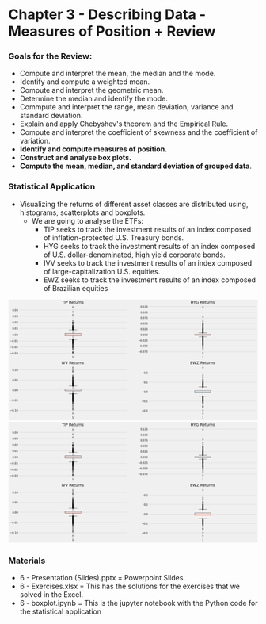 # Chapter 3 - Describing Data - Measures of Position + Review


### Goals for the Review:

+ Compute and interpret the mean, the median and the mode.
+ Identify and compute a weighted mean.
+ Compute and interpret the geometric mean.
+ Determine the median and identify the mode. 
+ Commpute and interpret the range, mean deviation, variance and standard deviation.
+ Explain and apply Chebyshev's theorem and the Empirical Rule.
+ Compute and interpret the coefficient of skewness and the coefficient of variation. 
+ **Identify and compute measures of position.**
+ **Construct and analyse box plots.**
+ **Compute the mean, median, and standard deviation of grouped data**.

### Statistical Application

+ Visualizing the returns of different asset classes are distributed using, histograms, scatterplots and boxplots.
  + We are going to analyse the ETFs: 
    + TIP seeks to track the investment results of an index composed of inflation-protected U.S. Treasury bonds.
    + HYG seeks to track the investment results of an index composed of U.S. dollar-denominated, high yield corporate bonds.
    + IVV seeks to track the investment results of an index composed of large-capitalization U.S. equities.
    + EWZ seeks to track the investment results of an index composed of Brazilian equities

![alt_image](https://github.com/Gabrielmastrangelo/Pal-Leaders-Program/blob/main/6-Session/Plots/plot3.png)
![alt_image](https://github.com/Gabrielmastrangelo/Pal-Leaders-Program/blob/main/6-Session/Plots/plot3.png)

### Materials
+ 6 - Presentation (Slides).pptx = Powerpoint Slides.
+ 6 - Exercises.xlsx = This has the solutions for the exercises that we solved in the Excel.
+ 6 - boxplot.ipynb = This is the jupyter notebook with the Python code for the statistical application
